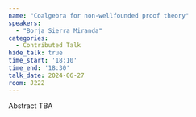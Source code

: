 ```yaml
---
name: "Coalgebra for non-wellfounded proof theory"
speakers:
  - "Borja Sierra Miranda"
categories:
  - Contributed Talk
hide_talk: true
time_start: '18:10'
time_end: '18:30'
talk_date: 2024-06-27
room: J222
---
```


Abstract TBA
